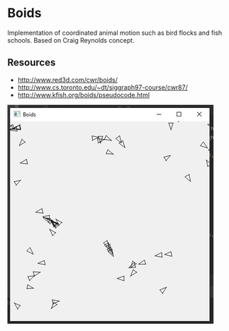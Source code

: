 # Boids

Implementation of coordinated animal motion such as bird flocks and fish schools.
Based on Craig Reynolds concept.

## Resources

* <http://www.red3d.com/cwr/boids/>
* <http://www.cs.toronto.edu/~dt/siggraph97-course/cwr87/>
* <http://www.kfish.org/boids/pseudocode.html>

![alt text](images/boids.jpg "boids")